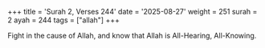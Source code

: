 +++
title = 'Surah 2, Verses 244'
date = '2025-08-27'
weight = 251
surah = 2
ayah = 244
tags = ["allah"]
+++

Fight in the cause of Allah, and know that Allah is All-Hearing, All-Knowing.